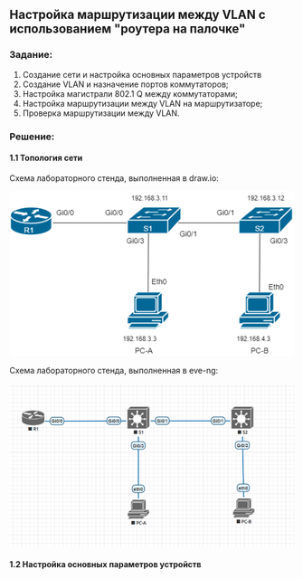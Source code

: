 ## Настройка маршрутизации между VLAN с использованием "роутера на палочке"
###  Задание:

  1. Создание сети и настройка основных параметров устройств
  2. Создание VLAN и назначение портов коммутаторов;
  3. Настройка магистрали 802.1 Q между коммутаторами;
  4. Настройка маршрутизации между VLAN на маршрутизаторе;
  5. Проверка маршрутизации между VLAN.
###  Решение:
#### 1.1 Топология сети
 Cхема лабораторного стенда, выполненная в draw.io:

![](LAB1_drawio.png)


Cхема лабораторного стенда, выполненная в eve-ng:

![](lab_1_eve.png)

#### 1.2 Настройка основных параметров устройств
